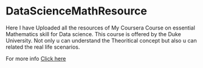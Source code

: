 # DataScienceMathResource

Here I have Uploaded all the resources of My Coursera Course on essential Mathematics skill for Data science. 
This course is offered by the Duke University. Not only u can understand the Theoritical concept but also u can related the real life scenarios.

For more info [Click here](https://www.coursera.org/learn/datasciencemathskills/home/welcome)
